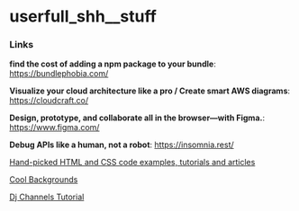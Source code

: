 # userfull_shh__stuff


### Links

__find the cost of adding a npm package to your bundle__: https://bundlephobia.com/

__Visualize your cloud architecture like a pro / Create smart AWS diagrams__: https://cloudcraft.co/

__Design, prototype, and collaborate all in the browser—with Figma.__: https://www.figma.com/

__Debug APIs like a human, not a robot__: https://insomnia.rest/

[Hand-picked HTML and CSS code examples, tutorials and articles](https://freefrontend.com/)

[Cool Backgrounds](https://coolbackgrounds.io/)

[Dj Channels Tutorial](https://www.tutorialdocs.com/)
